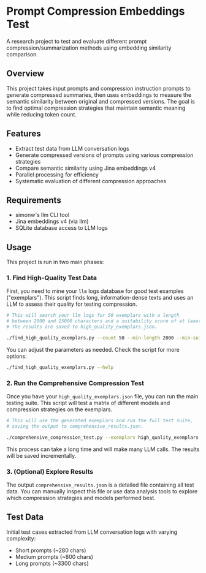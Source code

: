 # Prompt Compression Embeddings Test

A research project to test and evaluate different prompt compression/summarization methods using embedding similarity comparison.

## Overview

This project takes input prompts and compression instruction prompts to generate compressed summaries, then uses embeddings to measure the semantic similarity between original and compressed versions. The goal is to find optimal compression strategies that maintain semantic meaning while reducing token count.

## Features

- Extract test data from LLM conversation logs
- Generate compressed versions of prompts using various compression strategies
- Compare semantic similarity using Jina embeddings v4
- Parallel processing for efficiency
- Systematic evaluation of different compression approaches

## Requirements

- simonw's llm CLI tool
- Jina embeddings v4 (via llm)
- SQLite database access to LLM logs

## Usage

This project is run in two main phases:

### 1. Find High-Quality Test Data

First, you need to mine your `llm` logs database for good test examples ("exemplars"). This script finds long, information-dense texts and uses an LLM to assess their quality for testing compression.

```bash
# This will search your llm logs for 50 exemplars with a length
# between 2000 and 15000 characters and a suitability score of at least 7.5.
# The results are saved to high_quality_exemplars.json.

./find_high_quality_exemplars.py --count 50 --min-length 2000 --min-suitability 7.5
```

You can adjust the parameters as needed. Check the script for more options:
```bash
./find_high_quality_exemplars.py --help
```

### 2. Run the Comprehensive Compression Test

Once you have your `high_quality_exemplars.json` file, you can run the main testing suite. This script will test a matrix of different models and compression strategies on the exemplars.

```bash
# This will use the generated exemplars and run the full test suite,
# saving the output to comprehensive_results.json.

./comprehensive_compression_test.py --exemplars high_quality_exemplars.json --output comprehensive_results.json
```

This process can take a long time and will make many LLM calls. The results will be saved incrementally.

### 3. (Optional) Explore Results

The output `comprehensive_results.json` is a detailed file containing all test data. You can manually inspect this file or use data analysis tools to explore which compression strategies and models performed best.
## Test Data

Initial test cases extracted from LLM conversation logs with varying complexity:
- Short prompts (~280 chars)
- Medium prompts (~800 chars)  
- Long prompts (~3300 chars)

